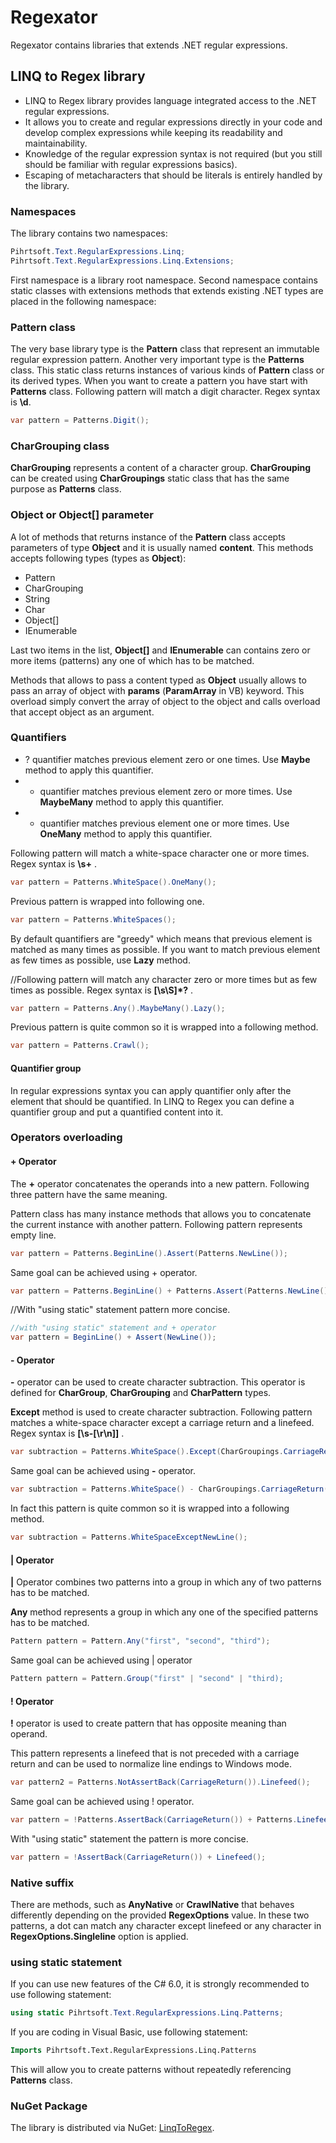 # Regexator
Regexator contains libraries that extends .NET regular expressions.

## LINQ to Regex library
* LINQ to Regex library provides language integrated access to the .NET regular expressions.
* It allows you to create and regular expressions directly in your code and develop complex expressions while keeping its readability and maintainability.
* Knowledge of the regular expression syntax is not required (but you still should be familiar with regular expressions basics).
* Escaping of metacharacters that should be literals is entirely handled by the library.

### Namespaces
The library contains two namespaces:
```c#
Pihrtsoft.Text.RegularExpressions.Linq;
Pihrtsoft.Text.RegularExpressions.Linq.Extensions;
```
First namespace is a library root namespace. Second namespace contains static classes with extensions methods that extends existing .NET types are placed in the following namespace:

### Pattern class
The very base library type is the **Pattern** class that represent an immutable regular expression pattern.
Another very important type is the **Patterns** class. This static class returns instances of various kinds of **Pattern** class or its derived types.
When you want to create a pattern you have start with **Patterns** class.
Following pattern will match a digit character. Regex syntax is **\d**.
```c#
var pattern = Patterns.Digit();
```

### CharGrouping class

**CharGrouping** represents a content of a character group. **CharGrouping** can be created using **CharGroupings** static class that has the same purpose as **Patterns** class.

### Object or Object[]  parameter
A lot of methods that returns instance of the **Pattern** class accepts parameters of type **Object** and it is usually named **content**.
This methods accepts following types (types as **Object**):
* Pattern
* CharGrouping
* String
* Char
* Object[]
* IEnumerable

Last two items in the list, **Object[]** and **IEnumerable** can contains zero or more items (patterns) any one of which has to be matched.

Methods that allows to pass a content typed as **Object** usually allows to pass an array of object with **params** (**ParamArray** in VB) keyword. This overload simply convert the array of object to the object and calls overload that accept object as an argument. 

### Quantifiers

* ? quantifier matches previous element zero or one times. Use **Maybe** method to apply this quantifier.
* * quantifier matches previous element zero or more times. Use **MaybeMany** method to apply this quantifier.
* + quantifier matches previous element one or more times. Use **OneMany** method to apply this quantifier.

Following pattern will match a white-space character one or more times. Regex syntax is **\s+** .
```c#
var pattern = Patterns.WhiteSpace().OneMany();
```

Previous pattern is wrapped into following one.
```c#
var pattern = Patterns.WhiteSpaces();
```

By default quantifiers are "greedy" which means that previous element is matched as many times as possible. If you want to match previous element as few times as possible, use **Lazy** method.

//Following pattern will match any character zero or more times but as few times as possible. Regex syntax is **[\s\S]*?** .
```c#
var pattern = Patterns.Any().MaybeMany().Lazy();
```

Previous pattern is quite common so it is wrapped into a following method.
```c#
var pattern = Patterns.Crawl();
```

#### Quantifier group

In regular expressions syntax you can apply quantifier only after the element that should be quantified. In LINQ to Regex you can define a quantifier group and put a quantified content into it.

### Operators overloading
#### + Operator
The **+** operator concatenates the operands into a new pattern. Following three pattern have the same meaning.

Pattern class has many instance methods that allows you to concatenate the current instance with another pattern. Following pattern represents empty line.
```c#
var pattern = Patterns.BeginLine().Assert(Patterns.NewLine());
```

Same goal can be achieved using + operator.
```c#
var pattern = Patterns.BeginLine() + Patterns.Assert(Patterns.NewLine());
```

//With "using static" statement pattern more concise.
```c#
//with "using static" statement and + operator
var pattern = BeginLine() + Assert(NewLine());
```

#### - Operator
**-** operator can be used to create character subtraction. This operator is defined for **CharGroup**, **CharGrouping** and **CharPattern** types.

**Except** method is used to create character subtraction. Following pattern matches a white-space character except a carriage return and a linefeed. Regex syntax is **[\s-[\r\n]]** .
```c#
var subtraction = Patterns.WhiteSpace().Except(CharGroupings.CarriageReturn().Linefeed());
```

Same goal can be achieved using **-** operator.
```c#
var subtraction = Patterns.WhiteSpace() - CharGroupings.CarriageReturn().Linefeed();
```

In fact this pattern is quite common so it is wrapped into a following method.
```c#
var subtraction = Patterns.WhiteSpaceExceptNewLine();
```

#### | Operator
**|** Operator combines two patterns into a group in which any of two patterns has to be matched.

**Any** method represents a group in which any one of the specified patterns has to be matched.
```c#
Pattern pattern = Pattern.Any("first", "second", "third");
```

Same goal can be achieved using | operator
```c#
Pattern pattern = Pattern.Group("first" | "second" | "third);
```

#### ! Operator

**!** operator is used to create pattern that has opposite meaning than operand.

This pattern represents a linefeed that is not preceded with a carriage return and can be used to normalize line endings to Windows mode.
```c#
var pattern2 = Patterns.NotAssertBack(CarriageReturn()).Linefeed();
```

Same goal can be achieved using ! operator.
```c#
var pattern = !Patterns.AssertBack(CarriageReturn()) + Patterns.Linefeed();
```

With "using static" statement the pattern is more concise.
```c#
var pattern = !AssertBack(CarriageReturn()) + Linefeed();
```

### Native suffix

There are methods, such as **AnyNative** or **CrawlNative** that behaves differently depending on the provided **RegexOptions** value.
In these two patterns, a dot can match any character except linefeed or any character in **RegexOptions.Singleline** option is applied.

### using static statement

If you can use new features of the C# 6.0, it is strongly recommended to use following statement:

```c#
using static Pihrtsoft.Text.RegularExpressions.Linq.Patterns;
```
If you are coding in Visual Basic, use following statement:

```vb
Imports Pihrtsoft.Text.RegularExpressions.Linq.Patterns
```

This will allow you to create patterns without repeatedly referencing **Patterns** class.

### NuGet Package
The library is distributed via NuGet: [LinqToRegex](https://www.nuget.org/packages/LinqToRegex).
